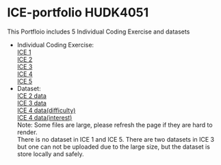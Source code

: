 # ICE-portfolio HUDK4051
This Portfloio includes 5 Individual Coding Exercise and datasets
- Individual Coding Exercise:  
[ICE 1](https://github.com/KWangMark/ICE-portfolio/blob/c040839da68c75d360d1483200544b9304aec7ae/ICE1.ipynb)   
[ICE 2](https://github.com/KWangMark/ICE-portfolio/blob/c040839da68c75d360d1483200544b9304aec7ae/ICE2%20v2.ipynb)    
[ICE 3](https://github.com/KWangMark/ICE-portfolio/blob/c040839da68c75d360d1483200544b9304aec7ae/ICE%203%20.ipynb)  
[ICE 4](https://github.com/KWangMark/ICE-portfolio/blob/c040839da68c75d360d1483200544b9304aec7ae/ICE%204.ipynb)   
[ICE 5](https://github.com/KWangMark/ICE-portfolio/blob/c040839da68c75d360d1483200544b9304aec7ae/ICE5.ipynb)   
- Dataset:   
[ICE 2 data](https://github.com/KWangMark/ICE-portfolio/blob/877d42febbd5de4af108a7787685c5a7bb0c2bce/ICE2_data_eval.csv)  
[ICE 3 data](https://github.com/KWangMark/ICE-portfolio/blob/877d42febbd5de4af108a7787685c5a7bb0c2bce/ICE%203%20data%20ct.csv)  
[ICE 4 data(difficulty)](https://github.com/KWangMark/ICE-portfolio/blob/877d42febbd5de4af108a7787685c5a7bb0c2bce/ICE%204%20difficulty.csv)  
[ICE 4 data(interest)](https://github.com/KWangMark/ICE-portfolio/blob/877d42febbd5de4af108a7787685c5a7bb0c2bce/ICE%204%20interest.csv)  
Note: Some files are large, please refresh the page if they are hard to render.  
There is no dataset in ICE 1 and ICE 5. There are two datasets in ICE 3 but one can not be uploaded due to the large size, but the dataset is store locally and safely.
